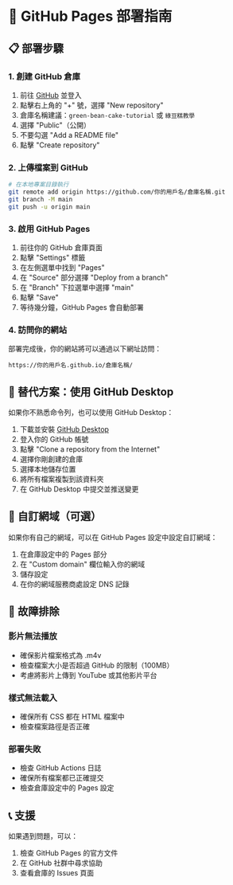 # 🚀 GitHub Pages 部署指南

## 📋 部署步驟

### 1. 創建 GitHub 倉庫
1. 前往 [GitHub](https://github.com) 並登入
2. 點擊右上角的 "+" 號，選擇 "New repository"
3. 倉庫名稱建議：`green-bean-cake-tutorial` 或 `綠豆糕教學`
4. 選擇 "Public"（公開）
5. 不要勾選 "Add a README file"
6. 點擊 "Create repository"

### 2. 上傳檔案到 GitHub
```bash
# 在本地專案目錄執行
git remote add origin https://github.com/你的用戶名/倉庫名稱.git
git branch -M main
git push -u origin main
```

### 3. 啟用 GitHub Pages
1. 前往你的 GitHub 倉庫頁面
2. 點擊 "Settings" 標籤
3. 在左側選單中找到 "Pages"
4. 在 "Source" 部分選擇 "Deploy from a branch"
5. 在 "Branch" 下拉選單中選擇 "main"
6. 點擊 "Save"
7. 等待幾分鐘，GitHub Pages 會自動部署

### 4. 訪問你的網站
部署完成後，你的網站將可以通過以下網址訪問：
```
https://你的用戶名.github.io/倉庫名稱/
```

## 🎯 替代方案：使用 GitHub Desktop

如果你不熟悉命令列，也可以使用 GitHub Desktop：

1. 下載並安裝 [GitHub Desktop](https://desktop.github.com/)
2. 登入你的 GitHub 帳號
3. 點擊 "Clone a repository from the Internet"
4. 選擇你剛創建的倉庫
5. 選擇本地儲存位置
6. 將所有檔案複製到該資料夾
7. 在 GitHub Desktop 中提交並推送變更

## 📱 自訂網域（可選）

如果你有自己的網域，可以在 GitHub Pages 設定中設定自訂網域：
1. 在倉庫設定中的 Pages 部分
2. 在 "Custom domain" 欄位輸入你的網域
3. 儲存設定
4. 在你的網域服務商處設定 DNS 記錄

## 🔧 故障排除

### 影片無法播放
- 確保影片檔案格式為 .m4v
- 檢查檔案大小是否超過 GitHub 的限制（100MB）
- 考慮將影片上傳到 YouTube 或其他影片平台

### 樣式無法載入
- 確保所有 CSS 都在 HTML 檔案中
- 檢查檔案路徑是否正確

### 部署失敗
- 檢查 GitHub Actions 日誌
- 確保所有檔案都已正確提交
- 檢查倉庫設定中的 Pages 設定

## 📞 支援

如果遇到問題，可以：
1. 檢查 GitHub Pages 的官方文件
2. 在 GitHub 社群中尋求協助
3. 查看倉庫的 Issues 頁面
